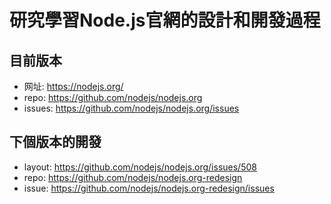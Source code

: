 # 研究學習Node.js官網的設計和開發過程

## 目前版本

- 网址: https://nodejs.org/
- repo: https://github.com/nodejs/nodejs.org
- issues: https://github.com/nodejs/nodejs.org/issues

## 下個版本的開發

- layout: https://github.com/nodejs/nodejs.org/issues/508
- repo: https://github.com/nodejs/nodejs.org-redesign
- issue: https://github.com/nodejs/nodejs.org-redesign/issues

